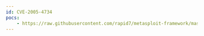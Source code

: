 ```yaml
---
id: CVE-2005-4734
pocs:
    - https://raw.githubusercontent.com/rapid7/metasploit-framework/master/modules/exploits/windows/isapi/rsa_webagent_redirect.rb
---
```


